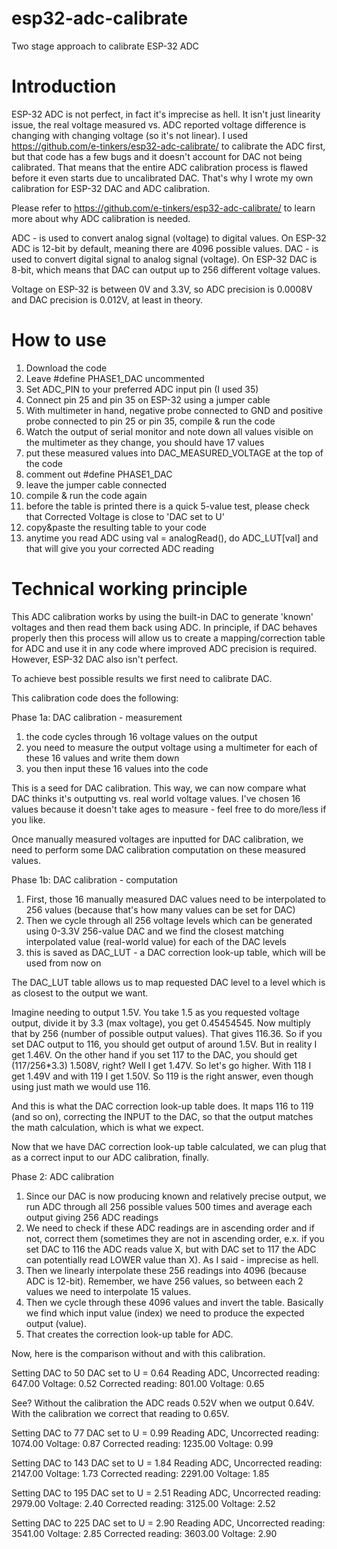 # esp32-adc-calibrate
Two stage approach to calibrate ESP-32 ADC

# Introduction
ESP-32 ADC is not perfect, in fact it's imprecise as hell. It isn't just linearity issue, the real voltage measured vs. ADC reported voltage difference is changing with changing voltage (so it's not linear).
I used https://github.com/e-tinkers/esp32-adc-calibrate/ to calibrate the ADC first, but that code has a few bugs and it doesn't account for DAC not being calibrated. That means that the entire ADC calibration process is flawed before it even starts due to uncalibrated DAC.
That's why I wrote my own calibration for ESP-32 DAC and ADC calibration.

Please refer to https://github.com/e-tinkers/esp32-adc-calibrate/ to learn more about why ADC calibration is needed.

ADC - is used to convert analog signal (voltage) to digital values. On ESP-32 ADC is 12-bit by default, meaning there are 4096 possible values.
DAC - is used to convert digital signal to analog signal (voltage). On ESP-32 DAC is 8-bit, which means that DAC can output up to 256 different voltage values.

Voltage on ESP-32 is between 0V and 3.3V, so ADC precision is 0.0008V and DAC precision is 0.012V, at least in theory.

# How to use
1. Download the code
2. Leave #define PHASE1_DAC uncommented
3. Set ADC_PIN to your preferred ADC input pin (I used 35)
4. Connect pin 25 and pin 35 on ESP-32 using a jumper cable
5. With multimeter in hand, negative probe connected to GND and positive probe connected to pin 25 or pin 35, compile & run the code
6. Watch the output of serial monitor and note down all values visible on the multimeter as they change, you should have 17 values
7. put these measured values into DAC_MEASURED_VOLTAGE at the top of the code
8. comment out #define PHASE1_DAC
9. leave the jumper cable connected
10. compile & run the code again
11. before the table is printed there is a quick 5-value test, please check that Corrected Voltage is close to 'DAC set to U'
12. copy&paste the resulting table to your code
13. anytime you read ADC using val = analogRead(), do ADC_LUT[val] and that will give you your corrected ADC reading


# Technical working principle
This ADC calibration works by using the built-in DAC to generate 'known' voltages and then read them back using ADC. In principle, if DAC behaves properly then this process will allow us to create a mapping/correction table for ADC and use it in any code where improved ADC precision is required.
However, ESP-32 DAC also isn't perfect.

To achieve best possible results we first need to calibrate DAC.

This calibration code does the following:

Phase 1a: DAC calibration - measurement
1. the code cycles through 16 voltage values on the output
2. you need to measure the output voltage using a multimeter for each of these 16 values and write them down
3. you then input these 16 values into the code

This is a seed for DAC calibration. This way, we can now compare what DAC thinks it's outputting vs. real world voltage values.
I've chosen 16 values because it doesn't take ages to measure - feel free to do more/less if you like.

Once manually measured voltages are inputted for DAC calibration, we need to perform some DAC calibration computation on these measured values.

Phase 1b: DAC calibration - computation
1. First, those 16 manually measured DAC values need to be interpolated to 256 values (because that's how many values can be set for DAC)
2. Then we cycle through all 256 voltage levels which can be generated using 0-3.3V 256-value DAC and we find the closest matching interpolated value (real-world value) for each of the DAC levels
3. this is saved as DAC_LUT - a DAC correction look-up table, which will be used from now on

The DAC_LUT table allows us to map requested DAC level to a level which is as closest to the output we want.

Imagine needing to output 1.5V. You take 1.5 as you requested voltage output, divide it by 3.3 (max voltage), you get 0.45454545. Now multiply that by 256 (number of possible output values). That gives 116.36. So if you set DAC output to 116, you should get output of around 1.5V. But in reality I get 1.46V. On the other hand if you set 117 to the DAC, you should get (117/256*3.3) 1.508V, right? Well I get 1.47V. So let's go higher. With 118 I get 1.49V and with 119 I get 1.50V. So 119 is the right answer, even though using just math we would use 116.

And this is what the DAC correction look-up table does. It maps 116 to 119 (and so on), correcting the INPUT to the DAC, so that the output matches the math calculation, which is what we expect.

Now that we have DAC correction look-up table calculated, we can plug that as a correct input to our ADC calibration, finally.

Phase 2: ADC calibration
1. Since our DAC is now producing known and relatively precise output, we run ADC through all 256 possible values 500 times and average each output giving 256 ADC readings
2. We need to check if these ADC readings are in ascending order and if not, correct them (sometimes they are not in ascending order, e.x. if you set DAC to 116 the ADC reads value X, but with DAC set to 117 the ADC can potentially read LOWER value than X). As I said - imprecise as hell.
3. Then we linearly interpolate these 256 readings into 4096 (because ADC is 12-bit). Remember, we have 256 values, so between each 2 values we need to interpolate 15 values.
4. Then we cycle through these 4096 values and invert the table. Basically we find which input value (index) we need to produce the expected output (value).
5. That creates the correction look-up table for ADC.

Now, here is the comparison without and with this calibration.

Setting DAC to 50
DAC set to U = 0.64
Reading ADC, Uncorrected reading: 647.00 Voltage: 0.52
Corrected reading: 801.00 Voltage: 0.65

See? Without the calibration the ADC reads 0.52V when we output 0.64V. With the calibration we correct that reading to 0.65V.

Setting DAC to 77
DAC set to U = 0.99
Reading ADC, Uncorrected reading: 1074.00 Voltage: 0.87
Corrected reading: 1235.00 Voltage: 0.99

Setting DAC to 143
DAC set to U = 1.84
Reading ADC, Uncorrected reading: 2147.00 Voltage: 1.73
Corrected reading: 2291.00 Voltage: 1.85

Setting DAC to 195
DAC set to U = 2.51
Reading ADC, Uncorrected reading: 2979.00 Voltage: 2.40
Corrected reading: 3125.00 Voltage: 2.52

Setting DAC to 225
DAC set to U = 2.90
Reading ADC, Uncorrected reading: 3541.00 Voltage: 2.85
Corrected reading: 3603.00 Voltage: 2.90



